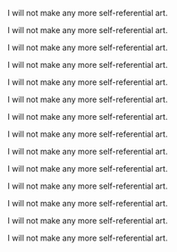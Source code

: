 


I will not make any more self-referential art.


I will not make any more self-referential art.


I will not make any more self-referential art.


I will not make any more self-referential art.


I will not make any more self-referential art.


I will not make any more self-referential art.


I will not make any more self-referential art.


I will not make any more self-referential art.


I will not make any more self-referential art.


I will not make any more self-referential art.


I will not make any more self-referential art.


I will not make any more self-referential art.


I will not make any more self-referential art.


I will not make any more self-referential art.
